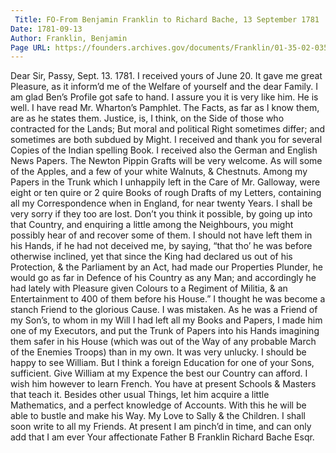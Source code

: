 ```yaml
---
 Title: FO-From Benjamin Franklin to Richard Bache, 13 September 1781
Date: 1781-09-13
Author: Franklin, Benjamin
Page URL: https://founders.archives.gov/documents/Franklin/01-35-02-0351
---
```


Dear Sir,
Passy, Sept. 13. 1781.
I received yours of June 20. It gave me great Pleasure, as it inform’d me of the Welfare of yourself and the dear Family.
I am glad Ben’s Profile got safe to hand. I assure you it is very like him. He is well.
I have read Mr. Wharton’s Pamphlet. The Facts, as far as I know them, are as he states them. Justice, is, I think, on the Side of those who contracted for the Lands; But moral and political Right sometimes differ; and sometimes are both subdued by Might.
I received and thank you for several Copies of the Indian spelling Book. I received also the German and English News Papers.
The Newton Pippin Grafts will be very welcome. As will some of the Apples, and a few of your white Walnuts, & Chestnuts.
Among my Papers in the Trunk which I unhappily left in the Care of Mr. Galloway, were eight or ten quire or 2 quire Books of rough Drafts of my Letters, containing all my Correspondence when in England, for near twenty Years. I shall be very sorry if they too are lost. Don’t you think it possible, by going up into that Country, and enquiring a little among the Neighbours, you might possibly hear of and recover some of them. I should not have left them in his Hands, if he had not deceived me, by saying, “that tho’ he was before otherwise inclined, yet that since the King had declared us out of his Protection, & the Parliament by an Act, had made our Properties Plunder, he would go as far in Defence of his Country as any Man; and accordingly he had lately with Pleasure given Colours to a Regiment of Militia, & an Entertainment to 400 of them before his House.” I thought he was become a stanch Friend to the glorious Cause. I was mistaken. As he was a Friend of my Son’s, to whom in my Will I had left all my Books and Papers, I made him one of my Executors, and put the Trunk of Papers into his Hands imagining them safer in his House (which was out of the Way of any probable March of the Enemies Troops) than in my own. It was very unlucky.
I should be happy to see William. But I think a foreign Education for one of your Sons, sufficient. Give William at my Expence the best our Country can afford. I wish him however to learn French. You have at present Schools & Masters that teach it. Besides other usual Things, let him acquire a little Mathematics, and a perfect knowledge of Accounts. With this he will be able to bustle and make his Way.
My Love to Sally & the Children. I shall soon write to all my Friends. At present I am pinch’d in time, and can only add that I am ever Your affectionate Father
B Franklin
Richard Bache Esqr.

